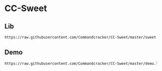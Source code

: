 # CC-Sweet

## Lib

```bash
https://raw.githubusercontent.com/Commandcracker/CC-Sweet/master/sweet.lua
```

## Demo

```bash
https://raw.githubusercontent.com/Commandcracker/CC-Sweet/master/demo.lua
```
